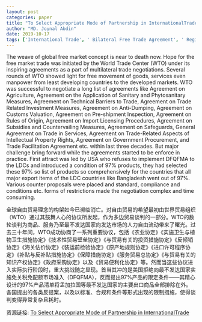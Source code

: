 ```yaml
---
layout: post
categories: paper
title: "To Select Appropriate Mode of Partnership in InternationalTrade"
author: "MD. Joynal Abdin"
date: 2019-10-17
tags: ['International Trade', ' Bilateral Free Trade Agreement', ' Regional Trade Agreement']
---
```


The weave of global free market concept is near to death now.  Hope for the free market trade was initiated by the World Trade Center (WTO) under its inspiring agreements as a part of multilateral trade negotiations. Several rounds of WTO showed light for free movement of goods, services even manpower from least developing countries to the developed markets. WTO was successful to negotiate a long list of agreements like Agreement on Agriculture, Agreement on the Application of Sanitary and Phytosanitary Measures, Agreement on Technical Barriers to Trade, Agreement on Trade Related Investment Measures, Agreement on Anti-Dumping, Agreement on Customs Valuation, Agreement on Pre-shipment Inspection, Agreement on Rules of Origin, Agreement on Import Licensing Procedures, Agreement on Subsidies and Countervailing Measures, Agreement on Safeguards, General Agreement on Trade in Services, Agreement on Trade-Related Aspects of Intellectual Property Rights, Agreement on Government Procurement, and Trade Facilitation Agreement etc. within last three decades. But major challenge bring forward while the agreements started to be enforce in practice. First attract was led by USA who refuses to implement DFQFMA to the LDCs and introduced a condition of 97% products, they had selected these 97% so list of products so comprehensively for the countries that all major export items of the LDC countries like Bangladesh went out of 97%. Various counter proposals were placed and standard, compliance and conditions etc. forms of restrictions made the negotiation complex and time consuming.

全球自由贸易理念的构架如今已濒临消亡。对自由贸易的希望最初由世界贸易组织（WTO）通过其鼓舞人心的协议所发起，作为多边贸易谈判的一部分。WTO的数轮谈判为商品、服务乃至最不发达国家向发达市场的人力自由流动带来了曙光。过去三十年间，WTO成功协商了一系列重要协议，包括《农业协定》《实施卫生与植物卫生措施协定》《技术性贸易壁垒协定》《与贸易有关的投资措施协定》《反倾销协定》《海关估价协定》《装运前检验协定》《原产地规则协定》《进口许可程序协定》《补贴与反补贴措施协定》《保障措施协定》《服务贸易总协定》《与贸易有关的知识产权协定》《政府采购协定》以及《贸易便利化协定》等。然而当这些协议进入实际执行阶段时，重大挑战随之显现。首当其冲的是美国拒绝向最不发达国家实施免关税免配额市场准入（DFQFMA），反而提出97%产品的限定条件——其精心设计的97%产品清单将孟加拉国等最不发达国家的主要出口商品全部排除在外。各国提出的各类反提案，以及以标准、合规和条件等形式出现的限制措施，使得谈判变得异常复杂且耗时。

资源链接: [To Select Appropriate Mode of Partnership in InternationalTrade](https://papers.ssrn.com/sol3/papers.cfm?abstract_id=3465989)

